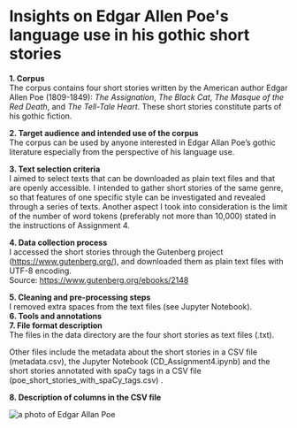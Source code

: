 # Insights on Edgar Allen Poe's language use in his gothic short stories<br>

**1. Corpus**<br>
The corpus contains four short stories written by the American author Edgar Allen Poe (1809-1849): *The Assignation*, *The Black Cat*, *The Masque of the Red Death*, and *The Tell-Tale Heart*. These short stories constitute parts of his gothic fiction.<br>

**2. Target audience and intended use of the corpus**<br>
The corpus can be used by anyone interested in Edgar Allan Poe’s gothic literature especially from the perspective of his language use.<br>

**3. Text selection criteria**<br>
I aimed to select texts that can be downloaded as plain text files and that are openly accessible. I intended to gather short stories of the same genre, so that features of one specific style can be investigated and revealed through a series of texts. Another aspect I took into consideration is the limit of the number of word tokens (preferably not more than 10,000) stated in the instructions of Assignment 4. <br>

**4. Data collection process**<br>
I accessed the short stories through the Gutenberg project (https://www.gutenberg.org/), and downloaded them as plain text files with UTF-8 encoding. <br>
Source: https://www.gutenberg.org/ebooks/2148<br>

**5. Cleaning and pre-processing steps**<br>
I removed extra spaces from the text files (see Jupyter Notebook).<br>
**6. Tools and annotations**<br>
**7. File format description**<br>
The files in the data directory are the four short stories as text files (.txt). <br>

Other files include the metadata about the short stories in a CSV file (metadata.csv), the Jupyter Notebook (CD_Assignment4.ipynb) and the short stories annotated with spaCy tags in a CSV file (poe_short_stories_with_spaCy_tags.csv) . <br>

**8. Description of columns in the CSV file**<br>

![a photo of Edgar Allan Poe](https://media.poetryfoundation.org/uploads/media/default/0001/21/bd5c888c4689e6cd3583bbe7575a1a2cad3487f6.jpeg?w=1274&h=&fit=max&key=3&sig=8d502e04711b2041ace345b267647ca4bfe0881cdc1ec890ddc9c8b0f81331c3&1274)
